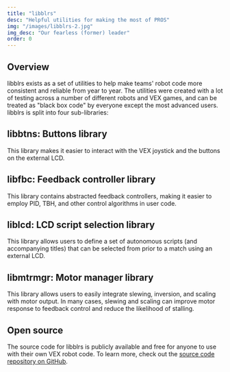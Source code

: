 ```yaml
---
title: "libblrs"
desc: "Helpful utilities for making the most of PROS"
img: "/images/libblrs-2.jpg"
img_desc: "Our fearless (former) leader"
order: 0
---
```


## Overview
libblrs exists as a set of utilities to help make teams' robot code more consistent and reliable from year to year. The utilities were created with a lot of testing across a number of different robots and VEX games, and can be treated as "black box code" by everyone except the most advanced users. libblrs is split into four sub-libraries:

## libbtns: Buttons library
This library makes it easier to interact with the VEX joystick and the buttons on the external LCD.

## libfbc: Feedback controller library
This library contains abstracted feedback controllers, making it easier to employ PID, TBH, and other control algorithms in user code.

## liblcd: LCD script selection library
This library allows users to define a set of autonomous scripts (and accompanying titles) that can be selected from prior to a match using an external LCD.

## libmtrmgr: Motor manager library
This library allows users to easily integrate slewing, inversion, and scaling with motor output. In many cases, slewing and scaling can improve motor response to feedback control and reduce the likelihood of stalling.

## Open source
The source code for libblrs is publicly available and free for anyone to use with their own VEX robot code. To learn more, check out the [source code repository on GitHub](https://github.com/purduesigbots/libblrs).
